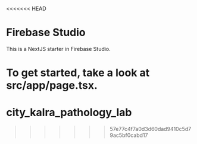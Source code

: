 <<<<<<< HEAD
# Firebase Studio

This is a NextJS starter in Firebase Studio.

To get started, take a look at src/app/page.tsx.
=======
# city_kalra_pathology_lab
>>>>>>> 57e77c4f7a0d3d60dad9410c5d79ac5bf0cabd17
